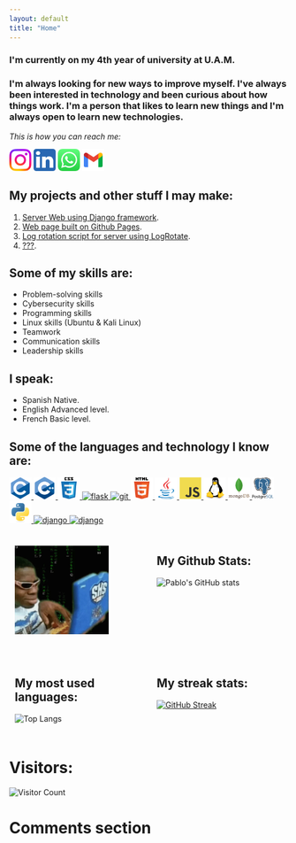 ```yaml
---
layout: default
title: "Home"
---
```

### I'm currently on my 4th year of university at U.A.M.
### I'm always looking for new ways to improve myself. I've always been interested in technology and been curious about how things work. I'm a person that likes to learn new things and I'm always open to learn new technologies.

_This is how you can reach me:_
<p align="left"> <a href="https://www.instagram.com/pablos_fp45/" target="blank"><img src="assets/images/inst.png" alt="instagram" width="40" height="40"/></a>
<a href="https://www.linkedin.com/in/pablo-sanchez-fdp-54b760256/" target="blank"><img src="assets/images/link.png" alt="LinkedIn" width="40" height="40"/></a>
<a href="https://wa.me/+34644693637" target="blank"><img src="assets/images/was.png" alt="LinkedIn" width="40" height="40"/></a>
<a href="Mailto:pablosanchez2002@gmail.com" target="blank"><img src="assets/images/mail.png" alt="Google Mail" width="40" height="40"/></a> </p>

## My projects and other stuff I may make:
<!-- ~~Sorry if my code succs I try my best :)~~ -->  

1. [Server Web using Django framework](./blogs/blog1.html).
2. [Web page built on Github Pages](./blogs/blog2.html).
3. [Log rotation script for server using LogRotate](./blogs/blog3.html).
4. [???](./blogs/blog0.html).

## Some of my skills are:
*   Problem-solving skills
*   Cybersecurity skills
*   Programming skills
*   Linux skills (Ubuntu & Kali Linux)
*   Teamwork
*   Communication skills
*   Leadership skills

## I speak:
*   Spanish Native.
*   English Advanced level.
*   French Basic level.

## Some of the languages and technology I know are:
<p align="left"> <a href="https://www.cprogramming.com/" target="_blank" rel="noreferrer"> <img src="https://raw.githubusercontent.com/devicons/devicon/master/icons/c/c-original.svg" alt="c" width="40" height="40"/> </a> <a href="https://www.w3schools.com/cpp/" target="_blank" rel="noreferrer"> <img src="https://raw.githubusercontent.com/devicons/devicon/master/icons/cplusplus/cplusplus-original.svg" alt="cplusplus" width="40" height="40"/> </a> <a href="https://www.w3schools.com/css/" target="_blank" rel="noreferrer"> <img src="https://raw.githubusercontent.com/devicons/devicon/master/icons/css3/css3-original-wordmark.svg" alt="css3" width="40" height="40"/> </a> <a href="https://flask.palletsprojects.com/" target="_blank" rel="noreferrer"> <img src="https://www.vectorlogo.zone/logos/pocoo_flask/pocoo_flask-icon.svg" alt="flask" width="40" height="40"/> </a> <a href="https://git-scm.com/" target="_blank" rel="noreferrer"> <img src="https://www.vectorlogo.zone/logos/git-scm/git-scm-icon.svg" alt="git" width="40" height="40"/> </a> <a href="https://www.w3.org/html/" target="_blank" rel="noreferrer"> <img src="https://raw.githubusercontent.com/devicons/devicon/master/icons/html5/html5-original-wordmark.svg" alt="html5" width="40" height="40"/> </a> <a href="https://www.java.com" target="_blank" rel="noreferrer"> <img src="https://raw.githubusercontent.com/devicons/devicon/master/icons/java/java-original.svg" alt="java" width="40" height="40"/> </a> <a href="https://developer.mozilla.org/en-US/docs/Web/JavaScript" target="_blank" rel="noreferrer"> <img src="https://raw.githubusercontent.com/devicons/devicon/master/icons/javascript/javascript-original.svg" alt="javascript" width="40" height="40"/> </a> <a href="https://www.linux.org/" target="_blank" rel="noreferrer"> <img src="https://raw.githubusercontent.com/devicons/devicon/master/icons/linux/linux-original.svg" alt="linux" width="40" height="40"/> </a> <a href="https://www.mongodb.com/" target="_blank" rel="noreferrer"> <img src="https://raw.githubusercontent.com/devicons/devicon/master/icons/mongodb/mongodb-original-wordmark.svg" alt="mongodb" width="40" height="40"/> </a> <a href="https://www.postgresql.org" target="_blank" rel="noreferrer"> <img src="https://raw.githubusercontent.com/devicons/devicon/master/icons/postgresql/postgresql-original-wordmark.svg" alt="postgresql" width="40" height="40"/> </a> <a href="https://www.python.org" target="_blank" rel="noreferrer"> <img src="https://raw.githubusercontent.com/devicons/devicon/master/icons/python/python-original.svg" alt="python" width="40" height="40"/> </a> 
<a href="https://www.djangoproject.com/" target="_blank" rel="noreferrer"> <img src="https://1000marcas.net/wp-content/uploads/2021/06/Django-Logo.png" alt="django" width="40" height="40"/> </a> <a href="https://en.wikipedia.org/wiki/VHDL" target="_blank" rel="noreferrer"> <img src="https://play-lh.googleusercontent.com/xeuSfQHt8wEb-JdcXLtReGF-KO8_Rd2UMOL0vSB6bS9qlxdAGQ0VR4mM9wVeEb76EA" alt="django" width="40" height="40"/> </a></p>


<!-- ![hakr](assets/images/aa.webp) -->


<style>
  /* Style for the container */
  .square-container {
    display: grid;
    grid-template-columns: repeat(2, 1fr);
    gap: 10px; /* Adjust the gap as needed */
  }

  /* Style for the square elements */
  .square-item {
    width: 100%;
    padding: 10px;
    box-sizing: border-box;
  }
</style>

<div class="square-container">
  <div class="square-item">
    <p><img src="assets/images/aa.webp" alt="hakr" width="75%"></p>
  </div>
  <div class="square-item">
    <h2 id="my-github-stats-">My Github Stats:</h2>
    <p><img src="https://github-readme-stats.vercel.app/api?username=PabloSanchez2002&amp;show_icons=true&amp;theme=radical" alt="Pablo's GitHub stats"></p>
  </div>
  <div class="square-item">
    <h2 id="my-most-used-languages-">My most used languages:</h2>
    <p><img src="https://github-readme-stats.vercel.app/api/top-langs/?username=PabloSanchez2002&amp;layout=compact&amp;theme=radical" alt="Top Langs"></p>
  </div>
  <div class="square-item">
    <h2 id="my-streak-stats-">My streak stats:</h2>
    <p><a href="https://git.io/streak-stats"><img src="https://github-readme-streak-stats.herokuapp.com/?user=PabloSanchez2002&amp;theme=radical" alt="GitHub Streak"></a></p>  
  </div>
</div>


# Visitors:
![Visitor Count](https://profile-counter.glitch.me/pablosanchez2002/count.svg)

# Comments section
<script src="https://utteranc.es/client.js"
    repo="PabloSanchez2002/blog_comments"
    issue-term="Comments"
    theme="github-dark"
    crossorigin="anonymous"
    async>
</script>

<!-- 
## My Github Stats:
![Pablo's GitHub stats](https://github-readme-stats.vercel.app/api?username=PabloSanchez2002&show_icons=true&theme=radical)

## My most used languages:
![Top Langs](https://github-readme-stats.vercel.app/api/top-langs/?username=PabloSanchez2002&layout=compact&theme=radical) 

## My streak stats:
[![GitHub Streak](https://github-readme-streak-stats.herokuapp.com/?user=PabloSanchez2002&theme=radical)](https://git.io/streak-stats)
-->


